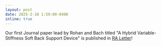 ```yaml
---
layout: post
date: 2025-2-10 1:59:00-0400
inline: true
---
```

Our first Journal paper lead by Rohan and Bach titled "A Hybrid Variable-Stiffness Soft Back Support Device" is published in  [RA Letter](https://ieeexplore.ieee.org/document/10883024)!